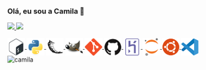 ### Olá, eu sou a Camila 👋

<div>
  <a href="https://beacons.ai/camiladi">
    <img height="180em" src="https://github-readme-stats.vercel.app/api?username=camiladi&theme=dark&count_private=true&show_icons=true&show_all_commits=true"/>
    <img height="180em" src="https://github-readme-stats.vercel.app/api/top-langs/?username=camiladi&layout=compact&langs_count=10&theme=dark"/>
</div>
 
<div style="display: inline_block"><br>
  <img align="center" alt="camila-bash" height="40" width="40" src="https://github.com/devicons/devicon/blob/master/icons/bash/bash-original.svg"/>
  <img align="center" alt="camila-python" height="40" width="40" src="https://github.com/devicons/devicon/blob/master/icons/python/python-original.svg"/>
  <img align="center" alt="camila-flask" height="40" width="40" src="https://github.com/devicons/devicon/blob/master/icons/flask/flask-original.svg"/>
  <img align="center" alt="camila-gimp" height="40" width="40" src="https://github.com/devicons/devicon/blob/master/icons/gimp/gimp-original.svg"/>
  <img align="center" alt="camila-git" height="40" width="40" src="https://github.com/devicons/devicon/blob/master/icons/git/git-original.svg"/>
  <img align="center" alt="camila-github" height="40" width="40" src="https://github.com/devicons/devicon/blob/master/icons/github/github-original.svg"/>
  <img align="center" alt="camila-heroku" height="40" width="40" src="https://github.com/devicons/devicon/blob/master/icons/heroku/heroku-original.svg"/>
  <img align="center" alt="camila-jupyter" height="40" width="40" src="https://github.com/devicons/devicon/blob/master/icons/jupyter/jupyter-original.svg"/>
  <img align="center" alt="camila-ubuntu" height="40" width="40" src="https://github.com/devicons/devicon/blob/master/icons/ubuntu/ubuntu-plain.svg"/>
  <img align="center" alt="camila-vscode" height="40" width="40" src="https://github.com/devicons/devicon/blob/master/icons/vscode/vscode-original.svg"/>
  <img align="left" alt="camila" height="140" width="140"  src="https://media.discordapp.net/attachments/799306531376070676/873017860270751784/download20210804223932.png?width=597&height=597"/>
</div>
  
                                                            
